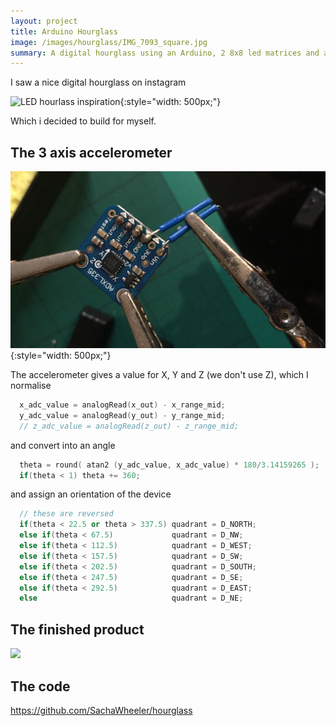```yaml
---
layout: project
title: Arduino Hourglass
image: /images/hourglass/IMG_7093_square.jpg
summary: A digital hourglass using an Arduino, 2 8x8 led matrices and a 3-axis accelerometer.
---
```


I saw a nice digital hourglass on instagram

![LED hourlass inspiration](/images/hourglass/G5356L.gif){:style="width: 500px;"}

Which i decided to build for myself.

## The 3 axis accelerometer

![](/images/hourglass/IMG_7093.JPG){:style="width: 500px;"}

The accelerometer gives a value for X, Y and Z (we don't use Z), which I normalise

```cpp
  x_adc_value = analogRead(x_out) - x_range_mid;
  y_adc_value = analogRead(y_out) - y_range_mid;
  // z_adc_value = analogRead(z_out) - z_range_mid;

```

and convert into an angle

```cpp
  theta = round( atan2 (y_adc_value, x_adc_value) * 180/3.14159265 );
  if(theta < 1) theta += 360;

```

and assign an orientation of the device

```cpp
  // these are reversed
  if(theta < 22.5 or theta > 337.5) quadrant = D_NORTH;
  else if(theta < 67.5)             quadrant = D_NW;
  else if(theta < 112.5)            quadrant = D_WEST;
  else if(theta < 157.5)            quadrant = D_SW;
  else if(theta < 202.5)            quadrant = D_SOUTH;
  else if(theta < 247.5)            quadrant = D_SE;
  else if(theta < 292.5)            quadrant = D_EAST;
  else                              quadrant = D_NE;
```

## The finished product

![](/images/hourglass/IMG_7094.gif)

## The code

<https://github.com/SachaWheeler/hourglass>

